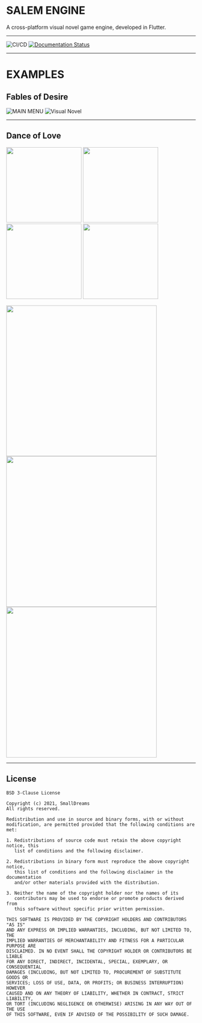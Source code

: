 # <b>SALEM ENGINE</b>
A cross-platform visual novel game engine, developed in Flutter.

---
![CI/CD](https://github.com/SmallDreams/Engine/actions/workflows/ci.yml/badge.svg?branch=develop)
[![Documentation Status](https://readthedocs.org/projects/salem-engine/badge/?version=latest)](https://salem-engine.readthedocs.io/en/latest/?badge=latest)

---

# EXAMPLES

## Fables of Desire

![MAIN MENU](https://i.postimg.cc/sD7wtqmB/Bildschirmfoto-2021-06-17-um-09-41-54.png)
![Visual Novel](https://i.postimg.cc/3wJ10RTp/Bildschirmfoto-2021-06-17-um-09-42-46.png)

---

## Dance of Love
<p float="left">
  <img src="https://danceoflove.smalldreams.co/images/danceoflove/index.png" width="200" />
  <img src="https://danceoflove.smalldreams.co/images/danceoflove/index4.png" width="200" /> 
  <img src="https://blog.jonafeucht.de/wp-content/uploads/2021/04/Apple-iPhone-11-Pro-Max-Screenshot-5.png" width="200" />
  <img src="https://blog.jonafeucht.de/wp-content/uploads/2020/11/Apple-iPhone-11-Pro-Max-Screenshot-2-2.png" width=200" />
</p>
<p float="left">
 <img src="https://blog.jonafeucht.de/wp-content/uploads/2020/11/Apple-iPad-Pro-13-Inch-Screenshot-1.png" width="400">
 <img src="https://blog.jonafeucht.de/wp-content/uploads/2020/11/Apple-iPad-Pro-13-Inch-Screenshot-2.png" width="400">
 <img src="https://blog.jonafeucht.de/wp-content/uploads/2020/11/Apple-iPad-Pro-13-Inch-Screenshot-3.png" width="400">
</p>

---

## License
```
BSD 3-Clause License

Copyright (c) 2021, SmallDreams
All rights reserved.

Redistribution and use in source and binary forms, with or without
modification, are permitted provided that the following conditions are met:

1. Redistributions of source code must retain the above copyright notice, this
   list of conditions and the following disclaimer.

2. Redistributions in binary form must reproduce the above copyright notice,
   this list of conditions and the following disclaimer in the documentation
   and/or other materials provided with the distribution.

3. Neither the name of the copyright holder nor the names of its
   contributors may be used to endorse or promote products derived from
   this software without specific prior written permission.

THIS SOFTWARE IS PROVIDED BY THE COPYRIGHT HOLDERS AND CONTRIBUTORS "AS IS"
AND ANY EXPRESS OR IMPLIED WARRANTIES, INCLUDING, BUT NOT LIMITED TO, THE
IMPLIED WARRANTIES OF MERCHANTABILITY AND FITNESS FOR A PARTICULAR PURPOSE ARE
DISCLAIMED. IN NO EVENT SHALL THE COPYRIGHT HOLDER OR CONTRIBUTORS BE LIABLE
FOR ANY DIRECT, INDIRECT, INCIDENTAL, SPECIAL, EXEMPLARY, OR CONSEQUENTIAL
DAMAGES (INCLUDING, BUT NOT LIMITED TO, PROCUREMENT OF SUBSTITUTE GOODS OR
SERVICES; LOSS OF USE, DATA, OR PROFITS; OR BUSINESS INTERRUPTION) HOWEVER
CAUSED AND ON ANY THEORY OF LIABILITY, WHETHER IN CONTRACT, STRICT LIABILITY,
OR TORT (INCLUDING NEGLIGENCE OR OTHERWISE) ARISING IN ANY WAY OUT OF THE USE
OF THIS SOFTWARE, EVEN IF ADVISED OF THE POSSIBILITY OF SUCH DAMAGE.